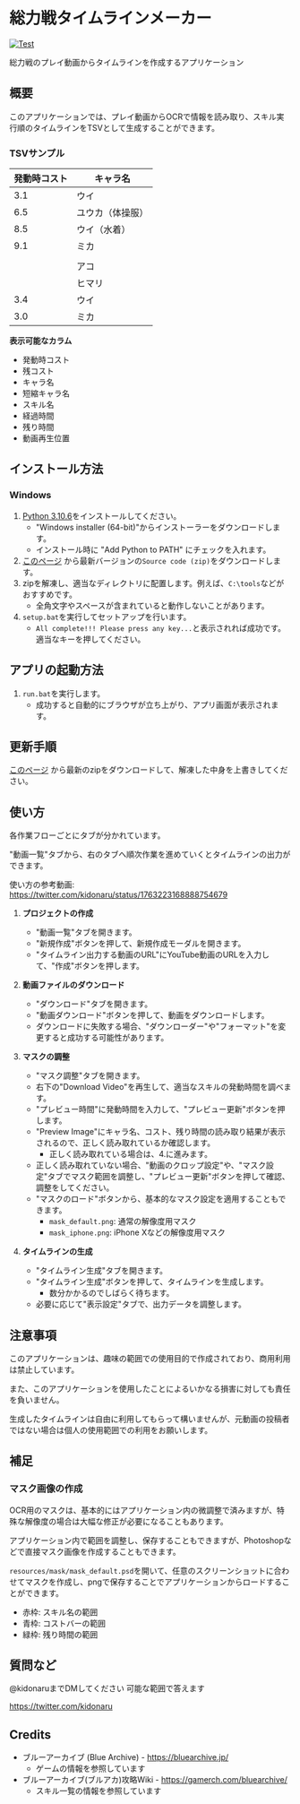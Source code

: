 # 総力戦タイムラインメーカー

[![Test](https://github.com/kidonaru/SourikiTimeline/actions/workflows/test.yml/badge.svg)](https://github.com/kidonaru/SourikiTimeline/actions/workflows/test.yml)

総力戦のプレイ動画からタイムラインを作成するアプリケーション


## 概要

このアプリケーションでは、プレイ動画からOCRで情報を読み取り、スキル実行順のタイムラインをTSVとして生成することができます。


### TSVサンプル

| 発動時コスト | キャラ名
| -- | --
| 3.1 | ウイ
| 6.5 | ユウカ（体操服）
| 8.5 | ウイ（水着）
| 9.1 | ミカ
|  | 
|  | アコ
|  | ヒマリ
| 3.4 | ウイ
| 3.0 | ミカ


**表示可能なカラム**
- 発動時コスト
- 残コスト
- キャラ名
- 短縮キャラ名
- スキル名
- 経過時間
- 残り時間
- 動画再生位置


## インストール方法


### Windows

1. [Python 3.10.6](https://www.python.org/downloads/release/python-3106/)をインストールしてください。
   - "Windows installer (64-bit)"からインストーラーをダウンロードします。
   - インストール時に "Add Python to PATH" にチェックを入れます。
2. [このページ](https://github.com/kidonaru/SourikiTimeline/releases) から最新バージョンの`Source code (zip)`をダウンロードします。
3. zipを解凍し、適当なディレクトリに配置します。例えば、`C:\tools`などがおすすめです。
   - 全角文字やスペースが含まれていると動作しないことがあります。
4. `setup.bat`を実行してセットアップを行います。
   - `All complete!!! Please press any key...`と表示されれば成功です。適当なキーを押してください。


## アプリの起動方法

1. `run.bat`を実行します。
   - 成功すると自動的にブラウザが立ち上がり、アプリ画面が表示されます。


## 更新手順

[このページ](https://github.com/kidonaru/SourikiTimeline/releases) から最新のzipをダウンロードして、解凍した中身を上書きしてください。


## 使い方

各作業フローごとにタブが分かれています。

"動画一覧"タブから、右のタブへ順次作業を進めていくとタイムラインの出力ができます。

使い方の参考動画: https://twitter.com/kidonaru/status/1763223168888754679


1. **プロジェクトの作成**
   - "動画一覧"タブを開きます。
   - "新規作成"ボタンを押して、新規作成モーダルを開きます。
   - "タイムライン出力する動画のURL"にYouTube動画のURLを入力して、"作成"ボタンを押します。

2. **動画ファイルのダウンロード**
   - "ダウンロード"タブを開きます。
   - "動画ダウンロード"ボタンを押して、動画をダウンロードします。
   - ダウンロードに失敗する場合、"ダウンローダー"や"フォーマット"を変更すると成功する可能性があります。

3. **マスクの調整**
   - "マスク調整"タブを開きます。
   - 右下の"Download Video"を再生して、適当なスキルの発動時間を調べます。
   - "プレビュー時間"に発動時間を入力して、"プレビュー更新"ボタンを押します。
   - "Preview Image"にキャラ名、コスト、残り時間の読み取り結果が表示されるので、正しく読み取れているか確認します。
       - 正しく読み取れている場合は、4.に進みます。
   - 正しく読み取れていない場合、"動画のクロップ設定"や、"マスク設定"タブでマスク範囲を調整し、"プレビュー更新"ボタンを押して確認、調整をしてください。
   - "マスクのロード"ボタンから、基本的なマスク設定を適用することもできます。
     - `mask_default.png`: 通常の解像度用マスク
     - `mask_iphone.png`: iPhone Xなどの解像度用マスク

4. **タイムラインの生成**
   - "タイムライン生成"タブを開きます。
   - "タイムライン生成"ボタンを押して、タイムラインを生成します。
       - 数分かかるのでしばらく待ちます。
   - 必要に応じて"表示設定"タブで、出力データを調整します。


## 注意事項

このアプリケーションは、趣味の範囲での使用目的で作成されており、商用利用は禁止しています。

また、このアプリケーションを使用したことによるいかなる損害に対しても責任を負いません。

生成したタイムラインは自由に利用してもらって構いませんが、元動画の投稿者ではない場合は個人の使用範囲での利用をお願いします。


## 補足


### マスク画像の作成

OCR用のマスクは、基本的にはアプリケーション内の微調整で済みますが、特殊な解像度の場合は大幅な修正が必要になることもあります。

アプリケーション内で範囲を調整し、保存することもできますが、Photoshopなどで直接マスク画像を作成することもできます。

`resources/mask/mask_default.psd`を開いて、任意のスクリーンショットに合わせてマスクを作成し、pngで保存することでアプリケーションからロードすることができます。

- 赤枠: スキル名の範囲
- 青枠: コストバーの範囲
- 緑枠: 残り時間の範囲


## 質問など

@kidonaruまでDMしてください
可能な範囲で答えます

https://twitter.com/kidonaru


## Credits

- ブルーアーカイブ (Blue Archive) - https://bluearchive.jp/
   - ゲームの情報を参照しています
- ブルーアーカイブ(ブルアカ)攻略Wiki - https://gamerch.com/bluearchive/
  - スキル一覧の情報を参照しています
